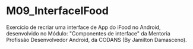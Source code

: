 # M09_InterfaceIFood
Exercício de recriar uma interface de App do iFood no Android, desenvolvido no Módulo: "Componentes de interface" da Mentoria Profissão Desenvolvedor Android, da CODANS (By Jamilton Damasceno).
